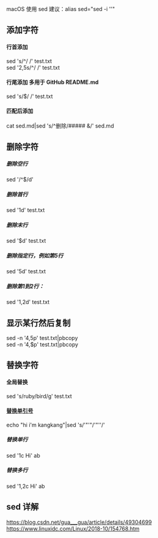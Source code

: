 macOS 使用 sed 建议：alias sed="sed -i ''"  
  
## 添加字符  
#### 行首添加  
sed 's/^/ /' test.txt  
sed '2,5s/^/ /' test.txt  
  
#### 行尾添加 多用于 GitHub README.md  
sed 's/$/ /' test.txt  

#### 匹配后添加
cat sed.md|sed 's/^删除/##### &/' sed.md

## 删除字符  
##### 删除空行  
sed '/^$/d'  
##### 删除首行  
sed '1d' test.txt  
##### 删除末行  
sed '$d' test.txt  
##### 删除指定行，例如第5行  
sed '5d' test.txt  
##### 删除第1到2行：  
sed '1,2d' test.txt  
  
## 显示某行然后复制  
sed -n '4,5p' test.txt|pbcopy  
sed -n '4,$p' test.txt|pbcopy  
  
## 替换字符  
#### 全局替换  
sed 's/ruby/bird/g' test.txt  
#### [替换单引号](https://blog.csdn.net/wangbole/article/details/8250271)  
echo "hi i'm kangkang"|sed 's/'"'"/'"''/'  
##### 替换单行  
sed '1c Hi' ab  
##### 替换多行  
sed '1,2c Hi' ab  
  
## sed 详解  
https://blog.csdn.net/gua___gua/article/details/49304699  
https://www.linuxidc.com/Linux/2018-10/154768.htm  
